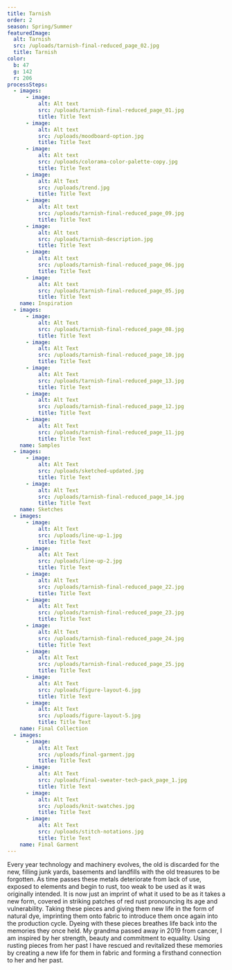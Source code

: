 ```yaml
---
title: Tarnish
order: 2
season: Spring/Summer
featuredImage:
  alt: Tarnish
  src: /uploads/tarnish-final-reduced_page_02.jpg
  title: Tarnish
color:
  b: 47
  g: 142
  r: 206
processSteps:
  - images:
      - image:
          alt: Alt text
          src: /uploads/tarnish-final-reduced_page_01.jpg
          title: Title Text
      - image:
          alt: Alt text
          src: /uploads/moodboard-option.jpg
          title: Title Text
      - image:
          alt: Alt text
          src: /uploads/colorama-color-palette-copy.jpg
          title: Title Text
      - image:
          alt: Alt Text
          src: /uploads/trend.jpg
          title: Title Text
      - image:
          alt: Alt text
          src: /uploads/tarnish-final-reduced_page_09.jpg
          title: Title Text
      - image:
          alt: Alt text
          src: /uploads/tarnish-description.jpg
          title: Title Text
      - image:
          alt: Alt text
          src: /uploads/tarnish-final-reduced_page_06.jpg
          title: Title Text
      - image:
          alt: Alt text
          src: /uploads/tarnish-final-reduced_page_05.jpg
          title: Title Text
    name: Inspiration
  - images:
      - image:
          alt: Alt Text
          src: /uploads/tarnish-final-reduced_page_08.jpg
          title: Title Text
      - image:
          alt: Alt Text
          src: /uploads/tarnish-final-reduced_page_10.jpg
          title: Title Text
      - image:
          alt: Alt Text
          src: /uploads/tarnish-final-reduced_page_13.jpg
          title: Title Text
      - image:
          alt: Alt Text
          src: /uploads/tarnish-final-reduced_page_12.jpg
          title: Title Text
      - image:
          alt: Alt Text
          src: /uploads/tarnish-final-reduced_page_11.jpg
          title: Title Text
    name: Samples
  - images:
      - image:
          alt: Alt Text
          src: /uploads/sketched-updated.jpg
          title: Title Text
      - image:
          alt: Alt Text
          src: /uploads/tarnish-final-reduced_page_14.jpg
          title: Title Text
    name: Sketches
  - images:
      - image:
          alt: Alt Text
          src: /uploads/line-up-1.jpg
          title: Title Text
      - image:
          alt: Alt Text
          src: /uploads/line-up-2.jpg
          title: Title Text
      - image:
          alt: Alt Text
          src: /uploads/tarnish-final-reduced_page_22.jpg
          title: Title Text
      - image:
          alt: Alt Text
          src: /uploads/tarnish-final-reduced_page_23.jpg
          title: Title Text
      - image:
          alt: Alt Text
          src: /uploads/tarnish-final-reduced_page_24.jpg
          title: Title Text
      - image:
          alt: Alt Text
          src: /uploads/tarnish-final-reduced_page_25.jpg
          title: Title Text
      - image:
          alt: Alt Text
          src: /uploads/figure-layout-6.jpg
          title: Title Text
      - image:
          alt: Alt Text
          src: /uploads/figure-layout-5.jpg
          title: Title Text
    name: Final Collection
  - images:
      - image:
          alt: Alt Text
          src: /uploads/final-garment.jpg
          title: Title Text
      - image:
          alt: Alt Text
          src: /uploads/final-sweater-tech-pack_page_1.jpg
          title: Title Text
      - image:
          alt: Alt Text
          src: /uploads/knit-swatches.jpg
          title: Title Text
      - image:
          alt: Alt Text
          src: /uploads/stitch-notations.jpg
          title: Title Text
    name: Final Garment
---
```

Every year technology and machinery evolves, the old is discarded for the new, filling junk yards, basements and landfills with the old treasures to be forgotten. As time passes these metals deteriorate from lack of use, exposed to elements and begin to rust, too weak to be used as it was originally intended. It is now just an imprint of what it used to be as it takes a new form, covered in striking patches of red rust pronouncing its age and vulnerability. Taking these pieces and giving them new life in the form of natural dye, imprinting them onto fabric to introduce them once again into the production cycle. Dyeing with these pieces breathes life back into the memories they once held. My grandma passed away in 2019 from cancer, I am inspired by her strength, beauty and commitment to equality. Using rusting pieces from her past I have rescued and revitalized these memories by creating a new life for them in fabric and forming a firsthand connection to her and her past.
